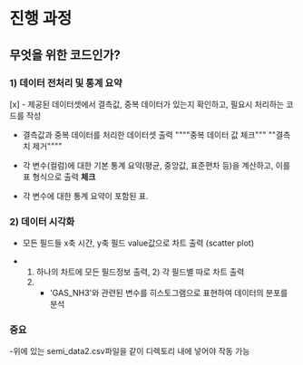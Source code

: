 # 진행 과정
##  무엇을 위한 코드인가?

### 1) 데이터 전처리 및 통계 요약

[x] - 제공된 데이터셋에서  결측값,  중복 데이터가 있는지 확인하고, 필요시 처리하는 코드를 작성
* 결측값과 중복 데이터를 처리한 데이터셋 출력 """"중복 데이터 값 체크"""   ""결측치 제거""""
- 각 변수(컬럼)에 대한 기본 통계 요약(평균, 중앙값, 표준편차 등)을 계산하고, 이를 표 형식으로 출력 **체크**
* 각 변수에 대한 통계 요약이 포함된 표. 
 
### 2) 데이터 시각화

- 모든 필드들 x축 시간, y축 필드 value값으로 차트 출력 (scatter plot)
* 1) 하나의 차트에 모든 필드정보 출력, 2) 각 필드별 따로 차트 출력
  2) - 'GAS_NH3'와 관련된 변수를 히스토그램으로 표현하여 데이터의 분포를 분석

### 중요
-위에 있는 semi_data2.csv파일을 같이 디렉토리 내에 넣어야 작동 가능
